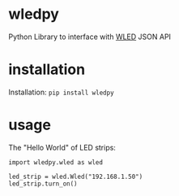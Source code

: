 # wledpy
Python Library to interface with [WLED](https://github.com/Aircoookie/WLED) JSON API

# installation

Installation: `pip install wledpy`

# usage

The "Hello World" of LED strips:

```
import wledpy.wled as wled

led_strip = wled.Wled("192.168.1.50")
led_strip.turn_on()
```

